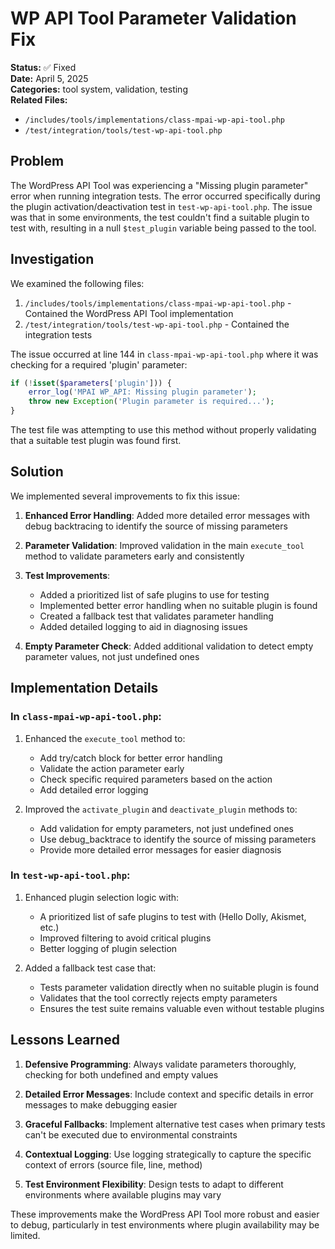 # WP API Tool Parameter Validation Fix

**Status:** ✅ Fixed  
**Date:** April 5, 2025  
**Categories:** tool system, validation, testing  
**Related Files:** 
- `/includes/tools/implementations/class-mpai-wp-api-tool.php`
- `/test/integration/tools/test-wp-api-tool.php`

## Problem
The WordPress API Tool was experiencing a "Missing plugin parameter" error when running integration tests. The error occurred specifically during the plugin activation/deactivation test in `test-wp-api-tool.php`. The issue was that in some environments, the test couldn't find a suitable plugin to test with, resulting in a null `$test_plugin` variable being passed to the tool.

## Investigation

We examined the following files:

1. `/includes/tools/implementations/class-mpai-wp-api-tool.php` - Contained the WordPress API Tool implementation
2. `/test/integration/tools/test-wp-api-tool.php` - Contained the integration tests

The issue occurred at line 144 in `class-mpai-wp-api-tool.php` where it was checking for a required 'plugin' parameter:

```php
if (!isset($parameters['plugin'])) {
    error_log('MPAI WP_API: Missing plugin parameter');
    throw new Exception('Plugin parameter is required...');
}
```

The test file was attempting to use this method without properly validating that a suitable test plugin was found first.

## Solution

We implemented several improvements to fix this issue:

1. **Enhanced Error Handling**: Added more detailed error messages with debug backtracing to identify the source of missing parameters

2. **Parameter Validation**: Improved validation in the main `execute_tool` method to validate parameters early and consistently

3. **Test Improvements**: 
   - Added a prioritized list of safe plugins to use for testing
   - Implemented better error handling when no suitable plugin is found
   - Created a fallback test that validates parameter handling
   - Added detailed logging to aid in diagnosing issues

4. **Empty Parameter Check**: Added additional validation to detect empty parameter values, not just undefined ones

## Implementation Details

### In `class-mpai-wp-api-tool.php`:

1. Enhanced the `execute_tool` method to:
   - Add try/catch block for better error handling
   - Validate the action parameter early
   - Check specific required parameters based on the action
   - Add detailed error logging

2. Improved the `activate_plugin` and `deactivate_plugin` methods to:
   - Add validation for empty parameters, not just undefined ones
   - Use debug_backtrace to identify the source of missing parameters
   - Provide more detailed error messages for easier diagnosis

### In `test-wp-api-tool.php`:

1. Enhanced plugin selection logic with:
   - A prioritized list of safe plugins to test with (Hello Dolly, Akismet, etc.)
   - Improved filtering to avoid critical plugins
   - Better logging of plugin selection

2. Added a fallback test case that:
   - Tests parameter validation directly when no suitable plugin is found
   - Validates that the tool correctly rejects empty parameters
   - Ensures the test suite remains valuable even without testable plugins

## Lessons Learned

1. **Defensive Programming**: Always validate parameters thoroughly, checking for both undefined and empty values

2. **Detailed Error Messages**: Include context and specific details in error messages to make debugging easier

3. **Graceful Fallbacks**: Implement alternative test cases when primary tests can't be executed due to environmental constraints

4. **Contextual Logging**: Use logging strategically to capture the specific context of errors (source file, line, method)

5. **Test Environment Flexibility**: Design tests to adapt to different environments where available plugins may vary

These improvements make the WordPress API Tool more robust and easier to debug, particularly in test environments where plugin availability may be limited.